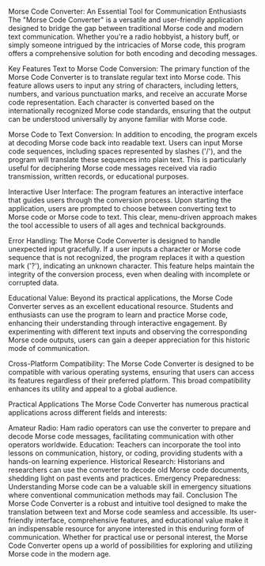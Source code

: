 Morse Code Converter: An Essential Tool for Communication Enthusiasts
The "Morse Code Converter" is a versatile and user-friendly application designed to bridge the gap between traditional Morse code and modern text communication. Whether you're a radio hobbyist, a history buff, or simply someone intrigued by the intricacies of Morse code, this program offers a comprehensive solution for both encoding and decoding messages.

Key Features
Text to Morse Code Conversion: The primary function of the Morse Code Converter is to translate regular text into Morse code. This feature allows users to input any string of characters, including letters, numbers, and various punctuation marks, and receive an accurate Morse code representation. Each character is converted based on the internationally recognized Morse code standards, ensuring that the output can be understood universally by anyone familiar with Morse code.

Morse Code to Text Conversion: In addition to encoding, the program excels at decoding Morse code back into readable text. Users can input Morse code sequences, including spaces represented by slashes ('/'), and the program will translate these sequences into plain text. This is particularly useful for deciphering Morse code messages received via radio transmission, written records, or educational purposes.

Interactive User Interface: The program features an interactive interface that guides users through the conversion process. Upon starting the application, users are prompted to choose between converting text to Morse code or Morse code to text. This clear, menu-driven approach makes the tool accessible to users of all ages and technical backgrounds.

Error Handling: The Morse Code Converter is designed to handle unexpected input gracefully. If a user inputs a character or Morse code sequence that is not recognized, the program replaces it with a question mark ('?'), indicating an unknown character. This feature helps maintain the integrity of the conversion process, even when dealing with incomplete or corrupted data.

Educational Value: Beyond its practical applications, the Morse Code Converter serves as an excellent educational resource. Students and enthusiasts can use the program to learn and practice Morse code, enhancing their understanding through interactive engagement. By experimenting with different text inputs and observing the corresponding Morse code outputs, users can gain a deeper appreciation for this historic mode of communication.

Cross-Platform Compatibility: The Morse Code Converter is designed to be compatible with various operating systems, ensuring that users can access its features regardless of their preferred platform. This broad compatibility enhances its utility and appeal to a global audience.

Practical Applications
The Morse Code Converter has numerous practical applications across different fields and interests:

Amateur Radio: Ham radio operators can use the converter to prepare and decode Morse code messages, facilitating communication with other operators worldwide.
Education: Teachers can incorporate the tool into lessons on communication, history, or coding, providing students with a hands-on learning experience.
Historical Research: Historians and researchers can use the converter to decode old Morse code documents, shedding light on past events and practices.
Emergency Preparedness: Understanding Morse code can be a valuable skill in emergency situations where conventional communication methods may fail.
Conclusion
The Morse Code Converter is a robust and intuitive tool designed to make the translation between text and Morse code seamless and accessible. Its user-friendly interface, comprehensive features, and educational value make it an indispensable resource for anyone interested in this enduring form of communication. Whether for practical use or personal interest, the Morse Code Converter opens up a world of possibilities for exploring and utilizing Morse code in the modern age.





